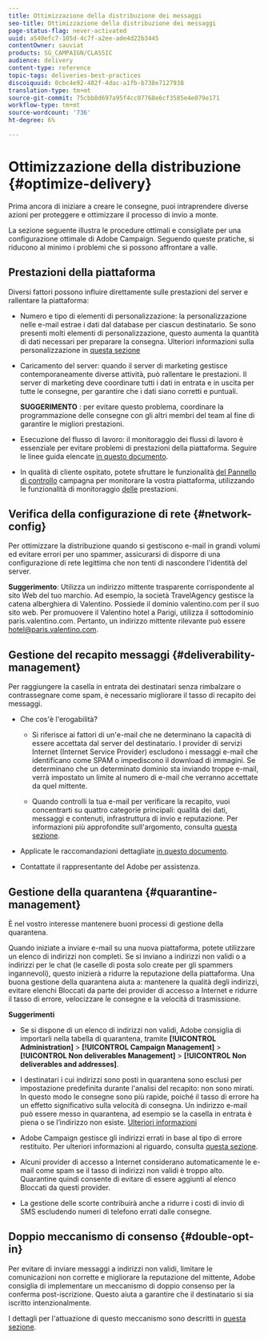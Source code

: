 ```yaml
---
title: Ottimizzazione della distribuzione dei messaggi
seo-title: Ottimizzazione della distribuzione dei messaggi
page-status-flag: never-activated
uuid: a540efc7-105d-4c7f-a2ee-ade4d22b3445
contentOwner: sauviat
products: SG_CAMPAIGN/CLASSIC
audience: delivery
content-type: reference
topic-tags: deliveries-best-practices
discoiquuid: 0cbc4e92-482f-4dac-a1fb-b738e7127938
translation-type: tm+mt
source-git-commit: 75cbb8d697a95f4cc07768e6cf3585e4e079e171
workflow-type: tm+mt
source-wordcount: '736'
ht-degree: 6%

---
```



# Ottimizzazione della distribuzione {#optimize-delivery}

Prima ancora di iniziare a creare le consegne, puoi intraprendere diverse azioni per proteggere e ottimizzare il processo di invio a monte.

La sezione seguente illustra le procedure ottimali e consigliate per una configurazione ottimale di  Adobe Campaign. Seguendo queste pratiche, si riducono al minimo i problemi che si possono affrontare a valle.

## Prestazioni della piattaforma

Diversi fattori possono influire direttamente sulle prestazioni del server e rallentare la piattaforma:

* Numero e tipo di elementi di personalizzazione: la personalizzazione nelle e-mail estrae i dati dal database per ciascun destinatario. Se sono presenti molti elementi di personalizzazione, questo aumenta la quantità di dati necessari per preparare la consegna.  Ulteriori informazioni sulla personalizzazione in [questa sezione](../../delivery/using/about-personalization.md)

* Caricamento del server: quando il server di marketing gestisce contemporaneamente diverse attività, può rallentare le prestazioni. Il server di marketing deve coordinare tutti i dati in entrata e in uscita per tutte le consegne, per garantire che i dati siano corretti e puntuali.

   **SUGGERIMENTO** : per evitare questo problema, coordinare la programmazione delle consegne con gli altri membri del team al fine di garantire le migliori prestazioni.

* Esecuzione del flusso di lavoro: il monitoraggio dei flussi di lavoro è essenziale per evitare problemi di prestazioni della piattaforma. Seguire le linee guida elencate [in questo documento](../../workflow/using/workflow-best-practices.md#execution-and-performance).

* In qualità di cliente ospitato, potete sfruttare le funzionalità [del Pannello di controllo](https://docs.adobe.com/content/help/en/control-panel/using/discover-control-panel/key-features.html) campagna per monitorare la vostra piattaforma, utilizzando le funzionalità di monitoraggio [delle](https://docs.adobe.com/content/help/en/control-panel/using/performance-monitoring/about-performance-monitoring.html) prestazioni.

## Verifica della configurazione di rete {#network-config}

Per ottimizzare la distribuzione quando si gestiscono e-mail in grandi volumi ed evitare errori per uno spammer, assicurarsi di disporre di una configurazione di rete legittima che non tenti di nascondere l&#39;identità del server.

**Suggerimento**:  Utilizza un indirizzo mittente trasparente corrispondente al sito Web del tuo marchio. Ad esempio, la società TravelAgency gestisce la catena alberghiera di Valentino. Possiede il dominio valentino.com per il suo sito web. Per promuovere il Valentino hotel a Parigi, utilizza il sottodominio paris.valentino.com. Pertanto, un indirizzo mittente rilevante può essere hotel@paris.valentino.com.

## Gestione del recapito messaggi {#deliverability-management}

Per raggiungere la casella in entrata dei destinatari senza rimbalzare o contrassegnare come spam, è necessario migliorare il tasso di recapito dei messaggi.

* Che cos&#39;è l&#39;erogabilità?

   * Si riferisce ai fattori di un&#39;e-mail che ne determinano la capacità di essere accettata dal server del destinatario. I provider di servizi Internet (Internet Service Provider) escludono i messaggi e-mail che identificano come SPAM o impediscono il download di immagini. Se determinano che un determinato dominio sta inviando troppe e-mail, verrà impostato un limite al numero di e-mail che verranno accettate da quel mittente.

   * Quando controlli la tua e-mail per verificare la recapito, vuoi concentrarti su quattro categorie principali: qualità dei dati, messaggi e contenuti, infrastruttura di invio e reputazione. Per informazioni più approfondite sull&#39;argomento, consulta [questa sezione](../../delivery/using/about-deliverability.md).

* Applicate le raccomandazioni dettagliate [in questo documento](../../delivery/using/deliverability-key-points.md).

* Contattate il rappresentante del Adobe  per assistenza.

## Gestione della quarantena {#quarantine-management}

È nel vostro interesse mantenere buoni processi di gestione della quarantena.

Quando iniziate a inviare e-mail su una nuova piattaforma, potete utilizzare un elenco di indirizzi non completi. Se si inviano a indirizzi non validi o a indirizzi per le chat (le caselle di posta solo create per gli spammers ingannevoli), questo inizierà a ridurre la reputazione della piattaforma. Una buona gestione della quarantena aiuta a: mantenere la qualità degli indirizzi, evitare elenchi Bloccati da parte dei provider di accesso a Internet e ridurre il tasso di errore, velocizzare le consegne e la velocità di trasmissione.

**Suggerimenti**

* Se si dispone di un elenco di indirizzi non validi,  Adobe consiglia di importarli nella tabella di quarantena, tramite **[!UICONTROL Administration]** > **[!UICONTROL Campaign Management]** > **[!UICONTROL Non deliverables Management]** > **[!UICONTROL Non deliverables and addresses]**.

* I destinatari i cui indirizzi sono posti in quarantena sono esclusi per impostazione predefinita durante l&#39;analisi del recapito: non sono mirati. In questo modo le consegne sono più rapide, poiché il tasso di errore ha un effetto significativo sulla velocità di consegna. Un indirizzo e-mail può essere messo in quarantena, ad esempio se la casella in entrata è piena o se l’indirizzo non esiste. [Ulteriori informazioni](#identifying-quarantined-addresses-for-a-delivery)

*  Adobe Campaign gestisce gli indirizzi errati in base al tipo di errore restituito. Per ulteriori informazioni al riguardo, consulta [questa sezione](../../delivery/using/understanding-quarantine-management.md).


* Alcuni provider di accesso a Internet considerano automaticamente le e-mail come spam se il tasso di indirizzi non validi è troppo alto. Quarantine quindi consente di evitare di essere aggiunti al elenco Bloccati da questi provider.

* La gestione delle scorte contribuirà anche a ridurre i costi di invio di SMS escludendo numeri di telefono errati dalle consegne.

## Doppio meccanismo di consenso {#double-opt-in}

Per evitare di inviare messaggi a indirizzi non validi, limitare le comunicazioni non corrette e migliorare la reputazione del mittente,  Adobe consiglia di implementare un meccanismo di doppio consenso per la conferma post-iscrizione. Questo aiuta a garantire che il destinatario si sia iscritto intenzionalmente.

I dettagli per l&#39;attuazione di questo meccanismo sono descritti in [questa sezione](../../web/using/use-cases--web-forms.md).
